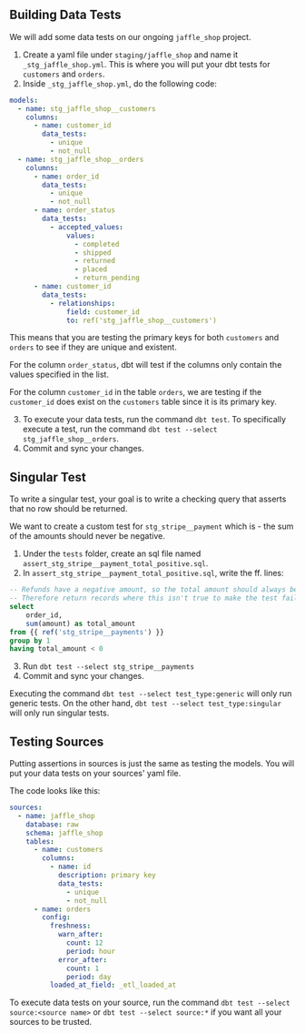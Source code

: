 ## Building Data Tests

We will add some data tests on our ongoing `jaffle_shop` project.

1. Create a yaml file under `staging/jaffle_shop` and name it `_stg_jaffle_shop.yml`. This is where you will put your dbt tests for `customers` and `orders`.
2. Inside `_stg_jaffle_shop.yml`, do the following code:
```yaml
models:
  - name: stg_jaffle_shop__customers
    columns:
      - name: customer_id
        data_tests:
          - unique
          - not_null
  - name: stg_jaffle_shop__orders
    columns:
      - name: order_id
        data_tests:
          - unique
          - not_null
      - name: order_status
        data_tests:
          - accepted_values:
              values:
                - completed
                - shipped
                - returned
                - placed
                - return_pending
      - name: customer_id
        data_tests:
          - relationships:
              field: customer_id
              to: ref('stg_jaffle_shop__customers')
```
This means that you are testing the primary keys for both `customers` and `orders` to see if they are unique and existent.

For the column `order_status`, dbt will test if the columns only contain the values specified in the list.

For the column `customer_id` in the table `orders`, we are testing if the `customer_id` does exist on the `customers` table since it is its primary key.

3. To execute your data tests, run the command `dbt test`. To specifically execute a test, run the command `dbt test --select stg_jaffle_shop__orders`.
4. Commit and sync your changes.

## Singular Test

To write a singular test, your goal is to write a checking query that asserts that no row should be returned.

We want to create a custom test for `stg_stripe__payment` which is - the sum of the amounts should never be negative.

1. Under the `tests` folder, create an sql file named `assert_stg_stripe__payment_total_positive.sql`.
2. In `assert_stg_stripe__payment_total_positive.sql`, write the ff. lines:
```sql
-- Refunds have a negative amount, so the total amount should always be >= 0.
-- Therefore return records where this isn't true to make the test fail.
select
    order_id,
    sum(amount) as total_amount
from {{ ref('stg_stripe__payments') }}
group by 1
having total_amount < 0
```
3. Run `dbt test --select stg_stripe__payments`
4. Commit and sync your changes.

Executing the command `dbt test --select test_type:generic` will only run generic tests. On the other hand, `dbt test --select test_type:singular` will only run singular tests.

## Testing Sources
Putting assertions in sources is just the same as testing the models. You will put your data tests on your sources' yaml file.

The code looks like this:
```yaml
sources:
  - name: jaffle_shop
    database: raw
    schema: jaffle_shop
    tables:
      - name: customers
        columns:
          - name: id
            description: primary key
            data_tests:
              - unique
              - not_null        
      - name: orders
        config:
          freshness:
            warn_after:
              count: 12
              period: hour
            error_after:
              count: 1
              period: day
          loaded_at_field: _etl_loaded_at
```

To execute data tests on your source, run the command `dbt test --select source:<source name>` or `dbt test --select source:*` if you want all your sources to be trusted.
